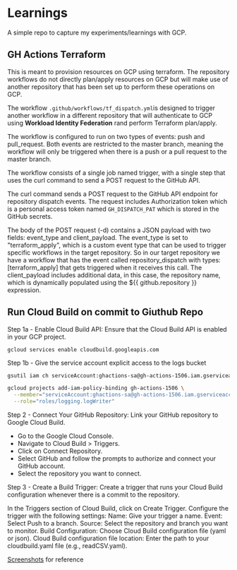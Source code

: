 # Learnings

A simple repo to capture my experiments/learnings with GCP.

## GH Actions Terraform

This is meant to provision resources on GCP using terraform. The repository workflows do not directly plan/apply resources on GCP but will make use of another repository that has been set up to perform these operations on GCP.

The workflow `.github/workflows/tf_dispatch.yml`is designed to trigger another workflow in a different repository that will authenticate to GCP using **Workload Identity Federation** rand perform Terraform plan/apply.

The workflow is configured to run on two types of events: push and pull_request. Both events are restricted to the master branch, meaning the workflow will only be triggered when there is a push or a pull request to the master branch.

The workflow consists of a single job named trigger, with a single step that uses the curl command to send a POST request to the GitHub API.

The curl command sends a POST request to the GitHub API endpoint for repository dispatch events. The request includes Authorization token which is a personal access token named `GH_DISPATCH_PAT` which is stored in the GitHub secrets.

The body of the POST request (-d) contains a JSON payload with two fields: event_type and client_payload. The event_type is set to "terraform_apply", which is a custom event type that can be used to trigger specific workflows in the target repository. So in our target repository we have a workflow that has the event called  repository_dispatch with types: [terraform_apply] that gets triggered when it receives this call. The client_payload includes additional data, in this case, the repository name, which is dynamically populated using the ${{ github.repository }} expression.

## Run Cloud Build on commit to Giuthub Repo

Step 1a - Enable Cloud Build API: Ensure that the Cloud Build API is enabled in your GCP project.

```gcloud services enable cloudbuild.googleapis.com```

Step 1b - Give the service account explicit access to the logs bucket

```sh
gsutil iam ch serviceAccount:ghactions-sa@gh-actions-1506.iam.gserviceaccount.com:admin gs://test_cloudbuild_logs

gcloud projects add-iam-policy-binding gh-actions-1506 \
  --member="serviceAccount:ghactions-sa@gh-actions-1506.iam.gserviceaccount.com" \
  --role="roles/logging.logWriter"

```

Step 2 - Connect Your GitHub Repository: Link your GitHub repository to Google Cloud Build.

  - Go to the Google Cloud Console.
  - Navigate to Cloud Build > Triggers.
  - Click on Connect Repository.
  - Select GitHub and follow the prompts to authorize and connect your GitHub account.
  - Select the repository you want to connect.

Step 3 - Create a Build Trigger: Create a trigger that runs your Cloud Build configuration whenever there is a commit to the repository.

In the Triggers section of Cloud Build, click on Create Trigger.
Configure the trigger with the following settings:
Name: Give your trigger a name.
Event: Select Push to a branch.
Source: Select the repository and branch you want to monitor.
Build Configuration: Choose Cloud Build configuration file (yaml or json).
Cloud Build configuration file location: Enter the path to your cloudbuild.yaml file (e.g., readCSV.yaml).

[Screenshots](docs/GH-Trigger-CloudBuild) for reference
